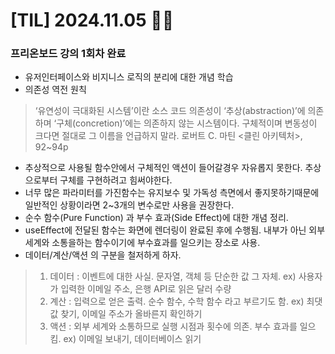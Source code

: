 # [TIL] 2024.11.05 ✌🏻

### 프리온보드 강의 1회차 완료
- 유저인터페이스와 비지니스 로직의 분리에 대한 개념 학습
- 의존성 역전 원칙
> ‘유연성이 극대화된 시스템’이란 소스 코드 의존성이 ‘추상(abstraction)’에 의존하며 ‘구체(concretion)’에는 의존하지 않는 시스템이다.
> 구체적이며 변동성이 크다면 절대로 그 이름을 언급하지 말라. 로버트 C. 마틴 <클린 아키텍처>, 92~94p
- 추상적으로 사용될 함수안에서 구체적인 액션이 들어갈경우 자유롭지 못한다. 추상으로부터 구체를 구현하려고 힘써야한다.
- 너무 많은 파라미터를 가진함수는 유지보수 및 가독성 측면에서 좋지못하기때문에 일반적인 상황이라면 2~3개의 변수로만 사용을 권장한다.
- 순수 함수(Pure Function) 과 부수 효과(Side Effect)에 대한 개념 정리.
- useEffect에 전달된 함수는 화면에 렌더링이 완료된 후에 수행됨. 내부가 아닌 외부 세계와 소통을하는 함수이기에 부수효과를 일으키는 장소로 사용.
- 데이터/계산/액션 의 구분을 철저하게 하자.
> 1) 데이터 : 이벤트에 대한 사실. 문자열, 객체 등 단순한 값 그 자체.
> ex) 사용자가 입력한 이메일 주소, 은행 API로 읽은 달러 수량
> 2) 계산 : 입력으로 얻은 출력. 순수 함수, 수학 함수 라고 부르기도 함.
> ex) 최댓값 찾기, 이메일 주소가 올바른지 확인하기
> 3) 액션 : 외부 세계와 소통하므로 실행 시점과 횟수에 의존. 부수 효과를 일으킴.
> ex) 이메일 보내기, 데이터베이스 읽기


